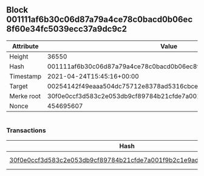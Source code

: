 ## Block 001111af6b30c06d87a79a4ce78c0bacd0b06ec8f60e34fc5039ecc37a9dc9c2

Attribute | Value
--- | ---
Height | 36550
Hash | 001111af6b30c06d87a79a4ce78c0bacd0b06ec8f60e34fc5039ecc37a9dc9c2
Timestamp | 2021-04-24T15:45:16+00:00
Target | 00254142f49eaaa504dc75712e8378ad5316cbcead634704b3734b6271167cc4
Merke root | 30f0e0ccf3d583c2e053db9cf89784b21cfde7a001f9b2c1e9ad1a31091797cd
Nonce | 454695607

```

```

### Transactions

Hash | Amount
--- | ---
[30f0e0ccf3d583c2e053db9cf89784b21cfde7a001f9b2c1e9ad1a31091797cd](30f0e0ccf3d583c2e053db9cf89784b21cfde7a001f9b2c1e9ad1a31091797cd.md) | 10.00000000 SKEPTI 
